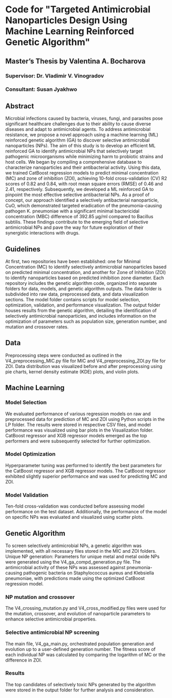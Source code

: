 # Code for "Targeted Antimicrobial Nanoparticles Design Using Machine Learning Reinforced Genetic Algorithm"
## Master’s Thesis by Valentina A. Bocharova
### Supervisor: Dr. Vladimir V. Vinogradov
### Consultant: Susan Jyakhwo

## Abstract
Microbial infections caused by bacteria, viruses, fungi, and parasites pose significant healthcare challenges due to their ability to cause diverse diseases and adapt to antimicrobial agents. To address antimicrobial resistance, we propose a novel approach using a machine learning (ML) reinforced genetic algorithm (GA) to discover selective antimicrobial nanoparticles (NPs). The aim of this study is to develop an efficient ML reinforced GA to identify antimicrobial NPs that selectively target pathogenic microorganisms while minimizing harm to probiotic strains and host cells.
We began by compiling a comprehensive database to characterize nanoparticles and their antibacterial activity. Using this data, we trained CatBoost regression models to predict minimal concentration (MC) and zone of inhibition (ZOI), achieving 10-fold cross-validation (CV) R2 scores of 0.82 and 0.84, with root mean square errors (RMSE) of 0.46 and 2.41, respectively. Subsequently, we developed a ML reinforced GA to pinpoint the most effective selective antibacterial NPs. As a proof of concept, our approach identified a selectively antibacterial nanoparticle, CuO, which demonstrated targeted eradication of the pneumonia-causing pathogen K. pneumoniae with a significant minimal bactericidal concentration (MBC) difference of 392.85 µg/ml compared to Bacillus subtilis. These findings contribute to the emerging field of selective antimicrobial NPs and pave the way for future exploration of their synergistic interactions with drugs.
## Guidelines
At first, two repositories have been established: one for Minimal Concentration (MC) to identify selectively antimicrobial nanoparticles based on predicted minimal concentration, and another for Zone of Inhibition (ZOI) to identify nanoparticles based on predicted inhibition zone diameter. Each repository includes the genetic algorithm code, organized into separate folders for data, models, and genetic algorithm outputs. The data folder is subdivided into raw data, preprocessed data, and data visualization sections. The model folder contains scripts for model selection, optimization, validation, and performance visualization. The output folder houses results from the genetic algorithm, detailing the identification of selectively antimicrobial nanoparticles, and includes information on the optimization of parameters such as population size, generation number, and mutation and crossover rates.
## Data
Preprocessing steps were conducted as outlined in the V4_preprocessing_MIC.py file for MIC and V4_preprocessing_ZOI.py file for ZOI. Data distribution was visualized before and after preprocessing using pie charts, kernel density estimate (KDE) plots, and violin plots.
## Machine Learning
### Model Selection
We evaluated performance of various regression models on raw and preprocessed data for prediction of MC and ZOI using Python scripts in the LP folder. The results were stored in respective CSV files, and model performance was visualized using bar plots in the Visualization folder. CatBoost regressor and XGB regressor models emerged as the top performers and were subsequently selected for further optimization.
### Model Optimization
Hyperparameter tuning was performed to identify the best parameters for the CatBoost regressor and XGB regressor models. The CatBoost regressor exhibited slightly superior performance and was used for predicting MC and ZOI.
### Model Validation
Ten-fold cross-validation was conducted before assessing model performance on the test dataset. Additionally, the performance of the model on specific NPs was evaluated and visualized using scatter plots.
## Genetic Algorithm
To screen selectively antimicrobial NPs, a genetic algorithm was implemented, with all necessary files stored in the MIC and ZOI folders. Unique NP generation: Parameters for unique metal and metal oxide NPs were generated using the V4_ga_compd_generation.py file. The antimicrobial activity of these NPs was assessed against pneumonia-causing pathogenic bacteria on Staphylococcus aureus and Klebsiella pneumoniae, with predictions made using the optimized CatBoost regression model.
### NP mutation and crossover
The V4_crossing_mutation.py and V4_cross_modified.py files were used for the mutation, crossover, and evolution of nanoparticle parameters to enhance selective antimicrobial properties.
### Selective antimicrobial NP screening
The main file, V4_ga_main.py, orchestrated population generation and evolution up to a user-defined generation number. The fitness score of each individual NP was calculated by comparing the logarithm of MC or the difference in ZOI.
### Results
The top candidates of selectively toxic NPs generated by the algorithm were stored in the output folder for further analysis and consideration.
